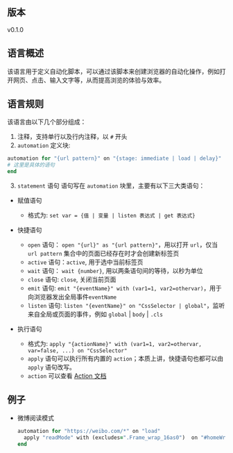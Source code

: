## 版本
v0.1.0

## 语言概述
该语言用于定义自动化脚本，可以通过该脚本来创建浏览器的自动化操作，例如打开网页、点击、输入文字等，从而提高浏览的体验与效率。

## 语言规则
该语言由以下几个部分组成：
1. 注释，支持单行以及行内注释，以 `#` 开头
2. `automation` 定义块:
```ruby
automation for "{url pattern}" on "{stage: immediate | load | delay}"
# 这里是具体的语句
end
```
3. `statement` 语句
语句写在 `automation` 块里，主要有以下三大类语句：
- 赋值语句
  - 格式为: `set var = {值 | 变量 | listen 表达式 | get 表达式}`

- 快捷语句
  - `open` 语句： `open "{url}" as "{url pattern}"`，用以打开 `url`，仅当 `url pattern` 集合中的页面已经存在时才会创建新标签页
  - `active` 语句：`active`, 用于选中当前标签页
  - `wait` 语句： `wait {number}`, 用以两条语句间的等待，以秒为单位
  - `close` 语句: `close`, 关闭当前页面
  - `emit` 语句: `emit "{eventName}" with (var1=1, var2=othervar)`，用于向浏览器发出全局事件`eventName`
  - `listen` 语句: `listen "{eventName}" on "CssSelector | global"`，监听来自全局或页面的事件，例如 `global` | `body` | `.cls`

- 执行语句
  - 格式为: `apply "{actionName}" with (var1=1, var2=othervar, var=false, ...) on "CssSelector"`
  - `apply` 语句可以执行所有内置的 `action`；本质上讲，快捷语句也都可以由 `apply` 语句改写。
  - `action` 可以查看 [Action 文档](https://types.ihelpers.xyz/modules.html)


## 例子
- 微博阅读模式
  ```ruby
  automation for "https://weibo.com/*" on "load"
    apply "readMode" with (excludes=".Frame_wrap_16as0")  on "#homeWrap"
  end
  ```